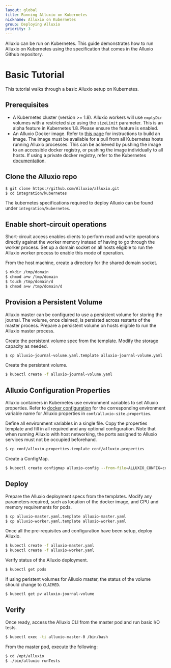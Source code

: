 ```yaml
---
layout: global
title: Running Alluxio on Kubernetes
nickname: Alluxio on Kubernetes
group: Deploying Alluxio
priority: 3
---
```


Alluxio can be run on Kubernetes. This guide demonstrates how to run Alluxio
on Kubernetes using the specification that comes in the Alluxio Github repository.

# Basic Tutorial

This tutorial walks through a basic Alluxio setup on Kubernetes.

## Prerequisites

- A Kubernetes cluster (version >= 1.8). Alluxio workers will use `emptyDir` volumes with a 
restricted size using the `sizeLimit` parameter. This is an alpha feature in Kubernetes 1.8.
Please ensure the feature is enabled.
- An Alluxio Docker image. Refer to [this page](Running-Alluxio-On-Docker.html) for instructions
to build an image. The image must be available for a pull from all Kubernetes hosts running
Alluxio processes. This can be achieved by pushing the image to an accessible docker registry,
or pushing the image individually to all hosts. If using a private docker registry, refer to the
Kubernetes [documentation](https://kubernetes.io/docs/tasks/configure-pod-container/pull-image-private-registry/).

## Clone the Alluxio repo

```bash
$ git clone https://github.com/Alluxio/alluxio.git
$ cd integration/kubernetes
```

The kubernetes specifications required to deploy Alluxio can be found under `integration/kubernetes`.

## Enable short-circuit operations

Short-circuit access enables clients to perform read and write operations directly against the 
worker memory instead of having to go through the worker process. Set up a domain socket on all hosts
eligible to run the Alluxio worker process to enable this mode of operation.

From the host machine, create a directory for the shared domain socket.
```bash
$ mkdir /tmp/domain
$ chmod a+w /tmp/domain
$ touch /tmp/domain/d
$ chmod a+w /tmp/domain/d
```

## Provision a Persistent Volume

Alluxio master can be configured to use a persistent volume for storing the journal. The volume,
once claimed, is persisted across restarts of the master process. Prepare a persistent volume on 
hosts eligible to run the Alluxio master process.

Create the persistent volume spec from the template. Modify the storage capacity as needed.
```bash
$ cp alluxio-journal-volume.yaml.template alluxio-journal-volume.yaml
```

Create the persistent volume.
```bash
$ kubectl create -f alluxio-journal-volume.yaml
```

## Alluxio Configuration Properties
Alluxio containers in Kubernetes use environment variables to set Alluxio properties. Refer to 
[docker configuration](Running-Alluxio-On-Docker.html) for the corresponding environment variable
name for Alluxio properties in `conf/alluxio-site.properties`.

Define all environment variables in a single file. Copy the properties template and fill in all
required and any optional configuration. Note that when running Alluxio with host networking,
the ports assigned to Alluxio services must not be occupied beforehand.
```bash
$ cp conf/alluxio.properties.template conf/alluxio.properties
```

Create a ConfigMap.
```bash
$ kubectl create configmap alluxio-config --from-file=ALLUXIO_CONFIG=conf/alluxio.properties
```

## Deploy

Prepare the Alluxio deployment specs from the templates. Modify any parameters required, such as
location of the docker image, and CPU and memory requirements for pods.
```bash
$ cp alluxio-master.yaml.template alluxio-master.yaml
$ cp alluxio-worker.yaml.template alluxio-worker.yaml
```

Once all the pre-requisites and configuration have been setup, deploy Alluxio.
```bash
$ kubectl create -f alluxio-master.yaml
$ kubectl create -f alluxio-worker.yaml
```

Verify status of the Alluxio deployment.
```bash
$ kubectl get pods
```

If using peristent volumes for Alluxio master, the status of the volume should change to `CLAIMED`.
```bash
$ kubectl get pv alluxio-journal-volume
```

## Verify

Once ready, access the Alluxio CLI from the master pod and run basic I/O tests.
```bash
$ kubectl exec -ti alluxio-master-0 /bin/bash
```

From the master pod, execute the following:
```bash
$ cd /opt/alluxio
$ ./bin/alluxio runTests
```
